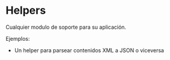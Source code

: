 # Helpers

Cualquier modulo de soporte para su aplicaci&oacute;n.

Ejemplos:

- Un helper para parsear contenidos XML a JSON o viceversa

